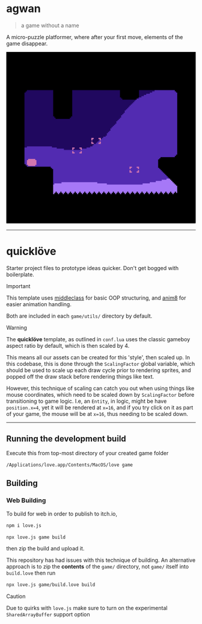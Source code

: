 # agwan

> a game without a name

A micro-puzzle platformer, where after your first move, elements of the game disappear.

![level 3](ext/level3example.png)

---

# quicklöve 

Starter project files to prototype ideas quicker. 
Don't get bogged with boilerplate.

> [!IMPORTANT]
> This template uses [middleclass](https://github.com/kikito/middleclass?tab=readme-ov-file) for basic OOP structuring, and [anim8](https://github.com/kikito/anim8/tree/master) for easier animation handling.
>
> Both are included in each `game/utils/` directory by default.

> [!WARNING]
> The **quicklöve** template, as outlined in `conf.lua` uses the classic gameboy aspect ratio by default, which is then scaled by 4.
>
> This means all our assets can be created for this 'style', then scaled up. In this codebase, this is done through the `ScalingFactor` global variable, which should be used to scale up each draw cycle prior to rendering sprites, and popped off the draw stack before rendering things like text.
>
> However, this technique of scaling can catch you out when using things like mouse coordinates, which need to be scaled down by `ScalingFactor` before transitioning to game logic.
> I.e, an `Entity`, in logic, might be have `position.x=4`, yet it will be rendered at `x=16`, and if you try click on it as part of your game, the mouse will be at `x=16`, thus needing to be scaled down.

---

## Running the development build

Execute this from top-most directory of your created game folder

```
/Applications/love.app/Contents/MacOS/love game
```

## Building

### Web Building

To build for web in order to publish to itch.io,

```bash
npm i love.js
```

```bash
npx love.js game build
```

then zip the build and upload it.

This repository has had issues with this technique of building. An alternative approach is to zip the **contents** of the `game/` directory, not `game/` itself into `build.love` then run

```bash
npx love.js game/build.love build
```

>[!CAUTION]
> Due to quirks with `love.js` make sure to turn on the experimental `SharedArrayBuffer` support option
